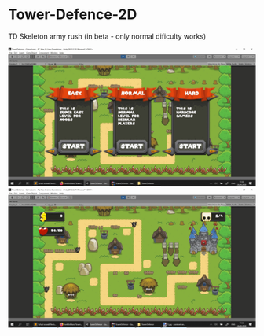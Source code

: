# Tower-Defence-2D
TD Skeleton army rush
(in beta - only normal dificulty works)

<img src="Images/Level.png" >

<img src="Images/Normal.png" >
